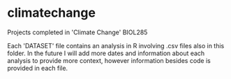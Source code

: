 # climatechange
Projects completed in 'Climate Change' BIOL285

Each 'DATASET' file contains an analysis in R involving .csv files also in this folder. In the future I will add more dates and information
about each analysis to provide more context, however information besides code is provided in each file.
